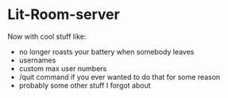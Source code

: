 # Lit-Room-server

Now with cool stuff like:

- no longer roasts your battery when somebody leaves
- usernames
- custom max user numbers
- /quit command if you ever wanted to do that for some reason
- probably some other stuff I forgot about